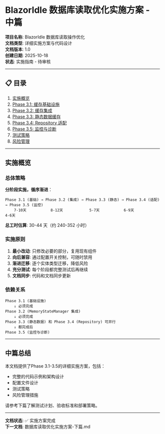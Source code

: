 # BlazorIdle 数据库读取优化实施方案 - 中篇

**项目名称**: BlazorIdle 数据库读取操作优化  
**文档类型**: 详细实施方案与代码设计  
**文档版本**: 1.0  
**创建日期**: 2025-10-18  
**状态**: 实施指南 - 待审核

---

## 📋 目录

1. [实施概览](#实施概览)
2. [Phase 3.1: 缓存基础设施](#phase-31-缓存基础设施)
3. [Phase 3.2: 缓存集成](#phase-32-缓存集成)
4. [Phase 3.3: 静态数据缓存](#phase-33-静态数据缓存)
5. [Phase 3.4: Repository 适配](#phase-34-repository-适配)
6. [Phase 3.5: 监控与诊断](#phase-35-监控与诊断)
7. [测试策略](#测试策略)
8. [风险管理](#风险管理)

---

## 实施概览

### 总体策略

**分阶段实施，循序渐进**：

```
Phase 3.1 (基础) → Phase 3.2 (集成) → Phase 3.3 (静态) → Phase 3.4 (适配) → Phase 3.5 (监控)
    7-10天           8-12天            5-7天           6-9天            4-6天
```

**总工时估算**: 30-44 天（约 240-352 小时）

### 实施原则

1. **最小改动**: 只修改必要的部分，复用现有组件
2. **向后兼容**: 通过配置开关控制，可随时禁用
3. **渐进迁移**: 逐个实体类型迁移，降低风险
4. **充分测试**: 每个阶段都完整测试后再继续
5. **文档同步**: 代码和文档同步更新

### 依赖关系

```
Phase 3.1 (基础设施)
    ↓ 必须完成
Phase 3.2 (MemoryStateManager 集成)
    ↓ 必须完成
Phase 3.3 (静态数据) 和 Phase 3.4 (Repository) 可并行
    ↓ 都完成后
Phase 3.5 (监控与诊断)
```

---

## 中篇总结

本文档提供了Phase 3.1-3.5的详细实施方案，包括：
- 完整的代码示例和架构设计
- 配置文件设计
- 测试策略
- 风险管理措施

请参考下篇了解测试计划、验收标准和部署策略。

---

**文档状态**: ✅ 实施方案完成  
**下一文档**: 数据库读取优化实施方案-下篇.md
